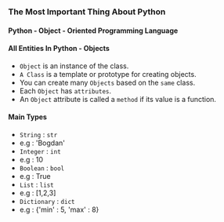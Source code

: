### **The Most Important Thing About Python**

#### **Python - Object - Oriented Programming Language**
#### **All Entities In Python - Objects**

+ `Object` is an instance of the class.
+ `A Class` is a template or prototype for creating objects.
+ You can create many `Objects` based on the `same` class.
+ Each `Object` has `attributes`.
+ An `Object` attribute is called a `method` if its value is a function.

#### **Main Types**
+ `String` : `str`
 + e.g : 'Bogdan'
+ `Integer` : `int`
 + e.g : 10
+ `Boolean` : `bool`
 + e.g : True
+ `List` : `list`
 + e.g : [1,2,3]
+ `Dictionary` : `dict`
 + e.g : {'min' : 5, 'max' : 8}
